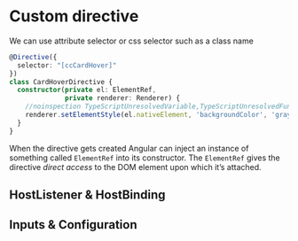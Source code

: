 # Custom directive

We can use attribute selector or css selector such as a class name

```typescript
@Directive({
  selector: "[ccCardHover]"
})
class CardHoverDirective {
  constructor(private el: ElementRef,
              private renderer: Renderer) {
    //noinspection TypeScriptUnresolvedVariable,TypeScriptUnresolvedFunction
    renderer.setElementStyle(el.nativeElement, 'backgroundColor', 'gray');
  }
}
```

&#x20;When the directive gets created Angular can inject an instance of something called `ElementRef` into its constructor.  The `ElementRef` gives the directive _direct access_ to the DOM element upon which it’s attached.

## HostListener & HostBinding



## Inputs & Configuration
